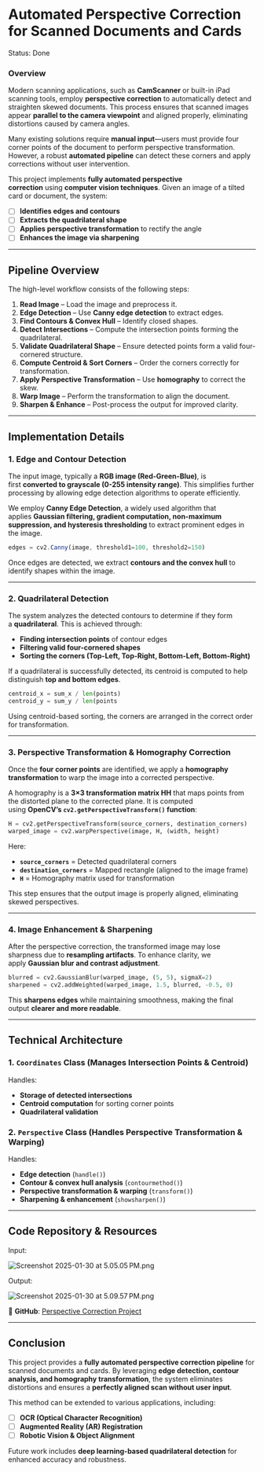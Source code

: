 # Automated Perspective Correction for Scanned Documents and Cards

Status: Done

### **Overview**

Modern scanning applications, such as **CamScanner** or built-in iPad scanning tools, employ **perspective correction** to automatically detect and straighten skewed documents. This process ensures that scanned images appear **parallel to the camera viewpoint** and aligned properly, eliminating distortions caused by camera angles.

Many existing solutions require **manual input**—users must provide four corner points of the document to perform perspective transformation. However, a robust **automated pipeline** can detect these corners and apply corrections without user intervention.

This project implements **fully automated perspective correction** using **computer vision techniques**. Given an image of a tilted card or document, the system:

- [ ]  **Identifies edges and contours**
- [ ]  **Extracts the quadrilateral shape**
- [ ]  **Applies perspective transformation** to rectify the angle
- [ ]  **Enhances the image via sharpening**

---

## **Pipeline Overview**

The high-level workflow consists of the following steps:

1. **Read Image** – Load the image and preprocess it.
2. **Edge Detection** – Use **Canny edge detection** to extract edges.
3. **Find Contours & Convex Hull** – Identify closed shapes.
4. **Detect Intersections** – Compute the intersection points forming the quadrilateral.
5. **Validate Quadrilateral Shape** – Ensure detected points form a valid four-cornered structure.
6. **Compute Centroid & Sort Corners** – Order the corners correctly for transformation.
7. **Apply Perspective Transformation** – Use **homography** to correct the skew.
8. **Warp Image** – Perform the transformation to align the document.
9. **Sharpen & Enhance** – Post-process the output for improved clarity.

---

## **Implementation Details**

### **1. Edge and Contour Detection**

The input image, typically a **RGB image (Red-Green-Blue)**, is first **converted to grayscale (0-255 intensity range)**. This simplifies further processing by allowing edge detection algorithms to operate efficiently.

We employ **Canny Edge Detection**, a widely used algorithm that applies **Gaussian filtering, gradient computation, non-maximum suppression, and hysteresis thresholding** to extract prominent edges in the image.

```jsx
edges = cv2.Canny(image, threshold1=100, threshold2=150)
```

Once edges are detected, we extract **contours and the convex hull** to identify shapes within the image.

---

### **2. Quadrilateral Detection**

The system analyzes the detected contours to determine if they form a **quadrilateral**. This is achieved through:

- **Finding intersection points** of contour edges
- **Filtering valid four-cornered shapes**
- **Sorting the corners (Top-Left, Top-Right, Bottom-Left, Bottom-Right)**

If a quadrilateral is successfully detected, its centroid is computed to help distinguish **top and bottom edges**.

```python
centroid_x = sum_x / len(points)
centroid_y = sum_y / len(points
```

Using centroid-based sorting, the corners are arranged in the correct order for transformation.

---

### **3. Perspective Transformation & Homography Correction**

Once the **four corner points** are identified, we apply a **homography transformation** to warp the image into a corrected perspective.

A homography is a **3×3 transformation matrix HH** that maps points from the distorted plane to the corrected plane. It is computed using **OpenCV’s `cv2.getPerspectiveTransform()` function**:

```python
H = cv2.getPerspectiveTransform(source_corners, destination_corners)
warped_image = cv2.warpPerspective(image, H, (width, height)
```

Here:

- **`source_corners`** = Detected quadrilateral corners
- **`destination_corners`** = Mapped rectangle (aligned to the image frame)
- **`H`** = Homography matrix used for transformation

This step ensures that the output image is properly aligned, eliminating skewed perspectives.

---

### **4. Image Enhancement & Sharpening**

After the perspective correction, the transformed image may lose sharpness due to **resampling artifacts**. To enhance clarity, we apply **Gaussian blur and contrast adjustment**.

```python
blurred = cv2.GaussianBlur(warped_image, (5, 5), sigmaX=2)
sharpened = cv2.addWeighted(warped_image, 1.5, blurred, -0.5, 0)
```

This **sharpens edges** while maintaining smoothness, making the final output **clearer and more readable**.

---

## **Technical Architecture**

### **1. `Coordinates` Class (Manages Intersection Points & Centroid)**

Handles:

- **Storage of detected intersections**
- **Centroid computation** for sorting corner points
- **Quadrilateral validation**

### **2. `Perspective` Class (Handles Perspective Transformation & Warping)**

Handles:

- **Edge detection** (`handle()`)
- **Contour & convex hull analysis** (`contourmethod()`)
- **Perspective transformation & warping** (`transform()`)
- **Sharpening & enhancement** (`showsharpen()`)

---

## **Code Repository & Resources**

Input:

![Screenshot 2025-01-30 at 5.05.05 PM.png](Images/Screenshot_2025-01-30_at_5.05.05_PM.png)

Output:

![Screenshot 2025-01-30 at 5.09.57 PM.png](Images/Screenshot_2025-01-30_at_5.09.57_PM.png)

🔗 **GitHub**: [Perspective Correction Project](https://github.com/sraddhanjali/Perspective-Correction/blob/master/hough.py)

---

## **Conclusion**

This project provides a **fully automated perspective correction pipeline** for scanned documents and cards. By leveraging **edge detection, contour analysis, and homography transformation**, the system eliminates distortions and ensures a **perfectly aligned scan without user input**.

This method can be extended to various applications, including:

- [ ]  **OCR (Optical Character Recognition)**
- [ ]  **Augmented Reality (AR) Registration**
- [ ]  **Robotic Vision & Object Alignment**

Future work includes **deep learning-based quadrilateral detection** for enhanced accuracy and robustness.

